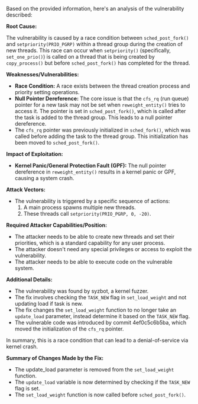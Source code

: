 Based on the provided information, here's an analysis of the vulnerability described:

**Root Cause:**

The vulnerability is caused by a race condition between `sched_post_fork()` and `setpriority(PRIO_PGRP)` within a thread group during the creation of new threads. This race can occur when `setpriority()` (specifically, `set_one_prio()`) is called on a thread that is being created by `copy_process()` but before `sched_post_fork()` has completed for the thread.

**Weaknesses/Vulnerabilities:**

-   **Race Condition:** A race exists between the thread creation process and priority setting operations.
-   **Null Pointer Dereference:** The core issue is that the `cfs_rq` (run queue) pointer for a new task may not be set when `reweight_entity()` tries to access it. The pointer is set in `sched_post_fork()`, which is called after the task is added to the thread group. This leads to a null pointer dereference.
- The `cfs_rq` pointer was previously initialized in `sched_fork()`, which was called before adding the task to the thread group. This initialization has been moved to `sched_post_fork()`.

**Impact of Exploitation:**

-   **Kernel Panic/General Protection Fault (GPF):** The null pointer dereference in `reweight_entity()` results in a kernel panic or GPF, causing a system crash.

**Attack Vectors:**

-   The vulnerability is triggered by a specific sequence of actions:
    1.  A main process spawns multiple new threads.
    2.  These threads call `setpriority(PRIO_PGRP, 0, -20)`.

**Required Attacker Capabilities/Position:**

-   The attacker needs to be able to create new threads and set their priorities, which is a standard capability for any user process.
-   The attacker doesn't need any special privileges or access to exploit the vulnerability.
-   The attacker needs to be able to execute code on the vulnerable system.

**Additional Details:**

-   The vulnerability was found by syzbot, a kernel fuzzer.
-   The fix involves checking the `TASK_NEW` flag in `set_load_weight` and not updating load if task is new.
-   The fix changes the `set_load_weight` function to no longer take an `update_load` parameter, instead determine it based on the `TASK_NEW` flag.
-   The vulnerable code was introduced by commit 4ef0c5c6b5ba, which moved the initialization of the `cfs_rq` pointer.

In summary, this is a race condition that can lead to a denial-of-service via kernel crash.

**Summary of Changes Made by the Fix:**
- The update\_load parameter is removed from the `set_load_weight` function.
- The `update_load` variable is now determined by checking if the `TASK_NEW` flag is set.
- The `set_load_weight` function is now called before `sched_post_fork()`.